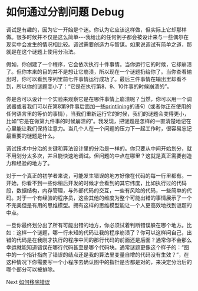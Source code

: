 # 如何通过分割问题 Debug
[//]: # (Version:1.0.0)
调试是有趣的，因为它一开始是个迷。你认为它应该这样做，但实际上它却那样做。很多时候并不仅是这么简单---我给出的任何例子都会被设计来与一些偶尔在现实中会发生的情况相比较。调试需要创造力与智谋。如果说调试有简单之道，那就是在这个谜题上使用分治法。

假如，你创建了一个程序，它会依次执行十件事情。当你运行它的时候，它却崩溃了。但你本来的目的并不是想让它崩溃，所以现在一个谜题扔给你了。当你查看输出时，你可以看到序列里前七件事情运行成功了。最后三件事情在输出里却看不到，所以你的谜题变小了：“它是在执行第8、9、10件事的时候崩溃的”。

你是否可以设计一个实验来观察它是在哪件事情上崩溃呢？当然，你可以用一个调试器或者我们可以在第8第9件事后面加一些[printlining](../../4-Glossary.md)的语句（或者你正在使用的任何语言里的等价的事情），当我们重新运行它的时候，我们的谜题会变得更小，比如“它是在做第九件事的时候崩溃的”。我发现，把谜题是怎样的一直清楚地记在心里能让我们保持注意力。当几个人在一个问题的压力下一起工作时，很容易忘记最重要的谜题是什么。

调试技术中分治的关键和算法设计里的分治是一样的。你只要从中间开始划分，就不用划分太多次，并且能快速地调试。但问题的中点在哪里？这就是真正需要创造力和经验的地方了。

对于一个真正的初学者来说，可能发生错误的地方好像在代码的每一行里都有。一开始，你看不到一些你稍后开发的时候才会看到的其它纬度，比如执行过的代码段，数据结构，内存管理，与外部代码的交互，一些有风险的代码，一些简单的代码。对于一个有经验的程序员，这些其他的维度为整个可能出错的事情展示了一个不完美但是有用的思维模型。拥有这样的思维模型能让一个人更高效地找到谜题的中点。

一旦你最终划分出了所有可能出错的地方，你必须试着判断错误躲在哪个地方。比如：这样一个谜题，哪一行未知的代码让我的程序崩溃了？你可以这样问自己，出错的代码是在我刚才执行的程序中间的那行代码的前面还是后面？通常你不会那么幸运就能知道错误在哪行代码甚至是哪个代码块。通常谜题更像这个样子的：“图中的一个指针指向了错误的结点还是我的算法里变量自增的代码没有生效？”，在这种情况下你需要写一个小程序去确认图中的指针是否都是对的，来决定分治后的哪个部分可以被排除。

Next [如何移除错误](03-How-to-Remove-an-Error.md)
